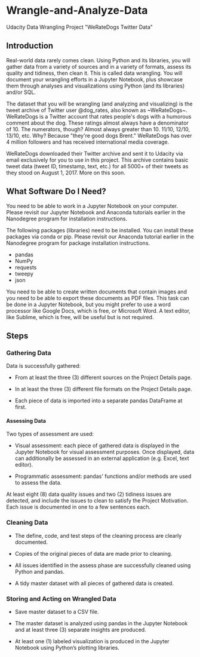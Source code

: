 # Wrangle-and-Analyze-Data
Udacity Data Wrangling Project "WeRateDogs Twitter Data"
## Introduction
Real-world data rarely comes clean. Using Python and its libraries, you will gather data from a variety of sources and in a variety of formats, assess its quality and tidiness, then clean it. This is called data wrangling. You will document your wrangling efforts in a Jupyter Notebook, plus showcase them through analyses and visualizations using Python (and its libraries) and/or SQL.

The dataset that you will be wrangling (and analyzing and visualizing) is the tweet archive of Twitter user @dog_rates, also known as ~WeRateDogs~. WeRateDogs is a Twitter account that rates people's dogs with a humorous comment about the dog. These ratings almost always have a denominator of 10. The numerators, though? Almost always greater than 10. 11/10, 12/10, 13/10, etc. Why? Because "they're good dogs Brent." WeRateDogs has over 4 million followers and has received international media coverage.

WeRateDogs downloaded their Twitter archive and sent it to Udacity via email exclusively for you to use in this project. This archive contains basic tweet data (tweet ID, timestamp, text, etc.) for all 5000+ of their tweets as they stood on August 1, 2017. More on this soon.

## What Software Do I Need?
You need to be able to work in a Jupyter Notebook on your computer. Please revisit our Jupyter Notebook and Anaconda tutorials earlier in the Nanodegree program for installation instructions.

The following packages (libraries) need to be installed. You can install these packages via conda or pip. Please revisit our Anaconda tutorial earlier in the Nanodegree program for package installation instructions.

* pandas
* NumPy
* requests
* tweepy
* json

You need to be able to create written documents that contain images and you need to be able to export these documents as PDF files. This task can be done in a Jupyter Notebook, but you might prefer to use a word processor like Google Docs, which is free, or Microsoft Word. A text editor, like Sublime, which is free, will be useful but is not required.

## Steps
### Gathering Data

Data is successfully gathered:

* From at least the three (3) different sources on the Project Details page.

* In at least the three (3) different file formats on the Project Details page.

* Each piece of data is imported into a separate pandas DataFrame at first.

#### Assessing Data

Two types of assessment are used:

* Visual assessment: each piece of gathered data is displayed in the Jupyter Notebook for visual assessment purposes. Once displayed, data can additionally be assessed in an 
external application (e.g. Excel, text editor).

* Programmatic assessment: pandas' functions and/or methods are used to assess the data.

At least eight (8) data quality issues and two (2) tidiness issues are detected, and include the issues to clean to satisfy the Project Motivation. Each issue is documented in 
one to a few sentences each.

### Cleaning Data

* The define, code, and test steps of the cleaning process are clearly documented.

* Copies of the original pieces of data are made prior to cleaning.

* All issues identified in the assess phase are successfully cleaned using Python and pandas.

* A tidy master dataset with all pieces of gathered data is created.

### Storing and Acting on Wrangled Data

* Save master dataset to a CSV file.

* The master dataset is analyzed using pandas in the Jupyter Notebook and at least three (3) separate insights are produced.

* At least one (1) labeled visualization is produced in the Jupyter Notebook using Python’s plotting libraries.
